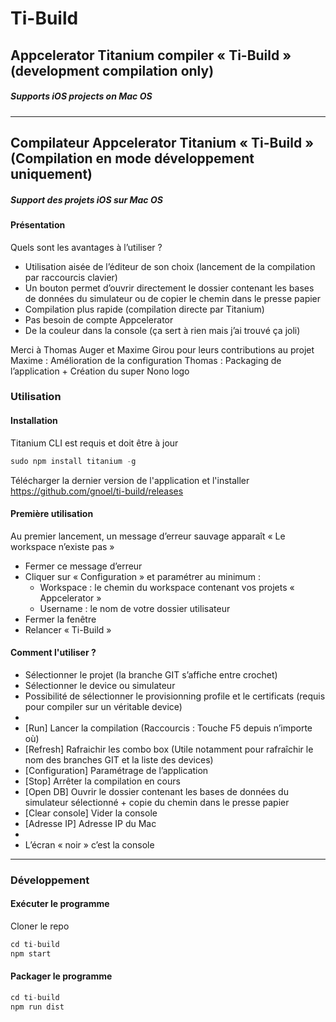 # Ti-Build

## Appcelerator Titanium compiler « Ti-Build » (development compilation only)
##### Supports iOS projects on Mac OS

---------

## Compilateur Appcelerator Titanium « Ti-Build » (Compilation en mode développement uniquement)
##### Support des projets iOS sur Mac OS

#### Présentation
Quels sont les avantages à l’utiliser ?
- Utilisation aisée de l’éditeur de son choix (lancement de la compilation par raccourcis clavier)
- Un bouton permet d’ouvrir directement le dossier contenant les bases de données du simulateur ou de copier le chemin dans le presse papier
- Compilation plus rapide (compilation directe par Titanium)
- Pas besoin de compte Appcelerator
- De la couleur dans la console (ça sert à rien mais j’ai trouvé ça joli)

Merci à Thomas Auger et Maxime Girou pour leurs contributions au projet
Maxime : Amélioration de la configuration
Thomas : Packaging de l’application + Création du super Nono logo

### Utilisation

#### Installation

Titanium CLI est requis et doit être à jour
```js
sudo npm install titanium -g
```

Télécharger la dernier version de l'application et l'installer
https://github.com/gnoel/ti-build/releases


#### Première utilisation
Au premier lancement, un message d’erreur sauvage apparaît « Le workspace n’existe pas »
- Fermer ce message d’erreur
- Cliquer sur « Configuration » et paramétrer au minimum :
	- Workspace	: le chemin du workspace contenant vos projets « Appcelerator »
	- Username	: le nom de votre dossier utilisateur
- Fermer la fenêtre
- Relancer « Ti-Build »


#### Comment l'utiliser ?

- Sélectionner le projet (la branche GIT s’affiche entre crochet)
- Sélectionner le device ou simulateur
- Possibilité de sélectionner le provisionning profile et le certificats (requis pour compiler sur un véritable device)
- 
- [Run]     Lancer la compilation (Raccourcis : Touche F5 depuis n’importe où)
- [Refresh] Rafraichir les combo box (Utile notamment pour rafraîchir le nom des branches GIT et la liste des devices)
- [Configuration] Paramétrage de l’application
- [Stop] Arrêter la compilation en cours
- [Open DB] Ouvrir le dossier contenant les bases de données du simulateur sélectionné + copie du chemin dans le presse papier
- [Clear console] Vider la console
- [Adresse IP] Adresse IP du Mac
- 
- L’écran « noir » c’est la console

------
### Développement

#### Exécuter le programme
Cloner le repo
```js
cd ti-build
npm start
```

#### Packager le programme
```js
cd ti-build
npm run dist
```
